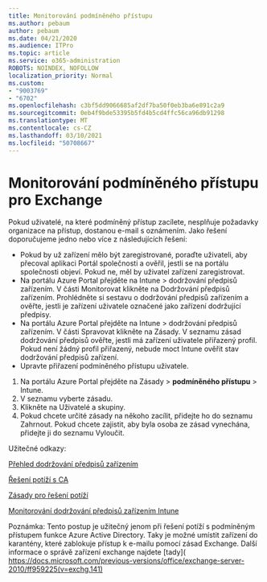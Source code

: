 ```yaml
---
title: Monitorování podmíněného přístupu
ms.author: pebaum
author: pebaum
ms.date: 04/21/2020
ms.audience: ITPro
ms.topic: article
ms.service: o365-administration
ROBOTS: NOINDEX, NOFOLLOW
localization_priority: Normal
ms.custom:
- "9003769"
- "6702"
ms.openlocfilehash: c3bf5dd9066685af2df7ba50f0eb3ba6e891c2a9
ms.sourcegitcommit: 0eb4f9bde53395b5fd4b5cd4ffc56ca96db91298
ms.translationtype: MT
ms.contentlocale: cs-CZ
ms.lasthandoff: 03/10/2021
ms.locfileid: "50708667"
---
```

# <a name="monitoring-conditional-access-for-exchange"></a>Monitorování podmíněného přístupu pro Exchange

Pokud uživatelé, na které podmíněný přístup zacílete, nesplňuje požadavky organizace na přístup, dostanou e-mail s oznámením. Jako řešení doporučujeme jedno nebo více z následujících řešení:

- Pokud by už zařízení mělo být zaregistrované, poraďte uživateli, aby přecoval aplikaci Portál společnosti a ověřil, jestli se na portálu společnosti objeví. Pokud ne, měl by uživatel zařízení zaregistrovat.
- Na portálu Azure Portal přejděte na Intune > dodržování předpisů zařízením. V části Monitorovat klikněte na Dodržování předpisů zařízením. Prohlédněte si sestavu o dodržování předpisů zařízením a ověřte, jestli je zařízení uživatele označené jako zařízení dodržující předpisy.
- Na portálu Azure Portal přejděte na Intune > dodržování předpisů zařízením. V části Spravovat klikněte na Zásady. V seznamu zásad dodržování předpisů ověřte, jestli má zařízení uživatele přiřazený profil. Pokud není žádný profil přiřazený, nebude moct Intune ověřit stav dodržování předpisů zařízení.
- Upravte přiřazení podmíněného přístupu uživatele.

1. Na portálu Azure Portal přejděte na Zásady  >  **podmíněného přístupu**  >  Intune.
2. V seznamu vyberte zásadu.
3. Klikněte na Uživatelé a skupiny.
4. Pokud chcete určité zásady na někoho zacílit, přidejte ho do seznamu Zahrnout. Pokud chcete zajistit, aby byla osoba ze zásad vynechána, přidejte ji do seznamu Vyloučit.

Užitečné odkazy:

[Přehled dodržování předpisů zařízením](https://docs.microsoft.com/intune/device-compliance-get-started)

[Řešení potíží s CA](https://docs.microsoft.com/intune/troubleshoot-conditional-access)

[Zásady pro řešení potíží](https://docs.microsoft.com/troubleshoot/mem/intune/troubleshoot-policies-in-microsoft-intune)

[Monitorování dodržování předpisů zařízením Intune](https://docs.microsoft.com/intune/compliance-policy-monitor)

Poznámka: Tento postup je užitečný jenom při řešení potíží s podmíněným přístupem funkce Azure Active Directory. Taky je možné umístit zařízení do karantény, které zablokuje přístup k e-mailu pomocí zásad Exchange. Další informace o správě zařízení exchange najdete [tady]( https://docs.microsoft.com/previous-versions/office/exchange-server-2010/ff959225(v=exchg.141)
